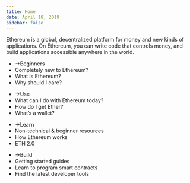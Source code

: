 ```yaml
---
title: Home
date: April 18, 2019
sidebar: false
---
```

<div class="center">Ethereum is a global, decentralized platform for money and new kinds of applications. On Ethereum, you can write code that controls money, and build applications accessible anywhere in the world.</div>

<div class="intro-blocks">

  <ul class="intro-block">
    <li><router-link to="/beginners/"><span class="arrow">→</span>Beginners</router-link></li>
    <li class="highlight">Completely new to Ethereum?</li>
    <li>What is Ethereum?</li>
    <li>Why should I care?</li>
  </ul>

  <ul class="intro-block">
    <li><router-link to="/use/"><span class="arrow">→</span>Use</router-link></li>
    <li>What can I do with Ethereum today?</li>
    <li>How do I get Ether?</li>
    <li>What’s a wallet?</li>
  </ul>

  <ul class="intro-block">
    <li><router-link to="/learn/"><span class="arrow">→</span>Learn</router-link></li>
    <li>Non-technical & beginner resources</li>
    <li>How Ethereum works</li>
    <li>ETH 2.0</li>
  </ul>

  <ul class="intro-block">
    <li><router-link to="/build/"><span class="arrow">→</span>Build</router-link></li>
    <li>Getting started guides</li>
    <li>Learn to program smart contracts</li>
    <li>Find the latest developer tools</li>
  </ul>

</div>
